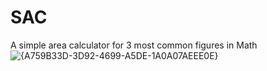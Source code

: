 # SAC
A simple area calculator for 3 most common figures in Math
![{A759B33D-3D92-4699-A5DE-1A0A07AEEE0E}](https://github.com/user-attachments/assets/24c92f65-713c-48f1-9f57-ad6e8fe3f434)
